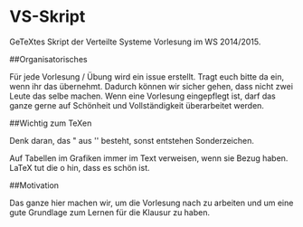 VS-Skript
=========

GeTeXtes Skript der Verteilte Systeme Vorlesung im WS 2014/2015.


##Organisatorisches

Für jede Vorlesung / Übung wird ein issue erstellt. Tragt euch bitte da ein, wenn ihr das übernehmt. Dadurch können wir sicher gehen, dass nicht zwei Leute das selbe machen. Wenn eine Vorlesung eingepflegt ist, darf das ganze gerne auf Schönheit und Vollständigkeit überarbeitet werden.


##Wichtig zum TeXen

Denk daran, das " aus '' besteht, sonst entstehen Sonderzeichen.

Auf Tabellen im Grafiken immer im Text verweisen, wenn sie Bezug haben. LaTeX tut die o hin, dass es schön ist.

##Motivation

Das ganze hier machen wir, um die Vorlesung nach zu arbeiten und um eine gute Grundlage zum Lernen für die Klausur zu haben.
